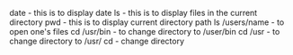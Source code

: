 date - this is to display date
ls - this is to display files in the current directory
pwd - this is to display current directory path
ls /users/name - to open one's files
cd /usr/bin - to change directory to /user/bin
cd /usr - to change directory to /usr/
cd - change directory

